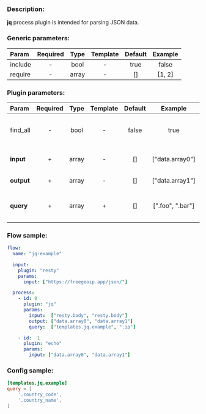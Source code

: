 ### Description:

**jq** process plugin is intended for parsing JSON data.


### Generic parameters:

| Param   | Required | Type  | Template | Default | Example |
|:--------|:--------:|:-----:|:--------:|:-------:|:-------:|
| include |    -     | bool  |    -     |  true   |  false  |
| require |    -     | array |    -     |   []    | [1, 2]  |


### Plugin parameters:

| Param      | Required | Type  | Template | Default | Example          | Description                                                           |
|:-----------|:--------:|:-----:|:--------:|:-------:|:----------------:|:----------------------------------------------------------------------|
| find_all   | -        | bool  | -        | false   | true             | Query must be found in all selected [Datum](../../concept.md) fields. |
| **input**  | +        | array | -        | []      | ["data.array0"]  | List of [Datum](../../concept.md) fields with data.                   |
| **output** | +        | array | -        | []      | ["data.array1"]  | List of target [Datum](../../concept.md) fields.                      |
| **query**  | +        | array | +        | []      | [".foo", ".bar"] | List of config templates/raw queries for searching.                   |

### Flow sample:

```yaml
flow:
  name: "jq-example"

  input:
    plugin: "resty"
    params:
      input: ["https://freegeoip.app/json/"]

  process:
    - id: 0
      plugin: "jq"
      params:
        input:  ["resty.body", "resty.body"]
        output: ["data.array0", "data.array1"]
        query:  ["templates.jq.example", ".ip"]

    - id:  1
      plugin: "echo"
      params:
        input: ["data.array0", "data.array1"]     
```

### Config sample:

```toml
[templates.jq.example]
query = [
    '.country_code',
    '.country_name',
]
```

